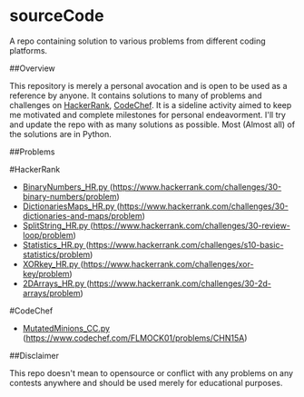# sourceCode
A repo containing solution to various problems from different coding platforms.


##Overview

This repository is merely a personal avocation and is open to be used as a reference by anyone. It contains solutions to many of problems and challenges on [HackerRank](https://www.hackerrank.com/dashboard), [CodeChef](https://www.codechef.com/). It is a sideline activity aimed to keep me motivated and complete milestones for personal endeavorment. I'll try and update the repo with as many solutions as possible. Most (Almost all) of the solutions are in Python.


##Problems

#HackerRank
  * [BinaryNumbers_HR.py  ](https://github.com/specbug/sourceCodeHR/blob/master/HackerRank/BinaryNumbers_HR.py)(https://www.hackerrank.com/challenges/30-binary-numbers/problem)  
  * [DictionariesMaps_HR.py   ](https://github.com/specbug/sourceCodeHR/blob/master/HackerRank/DictionariesMaps_HR.py)(https://www.hackerrank.com/challenges/30-dictionaries-and-maps/problem)  
  * [SplitString_HR.py  ](https://github.com/specbug/sourceCodeHR/blob/master/HackerRank/SplitString_HR.py)(https://www.hackerrank.com/challenges/30-review-loop/problem)  
  * [Statistics_HR.py   ](https://github.com/specbug/sourceCodeHR/blob/master/HackerRank/Statistics_HR.py)(https://www.hackerrank.com/challenges/s10-basic-statistics/problem)  
  * [XORkey_HR.py   ](https://github.com/specbug/sourceCodeHR/blob/master/HackerRank/XORkey_HR.py)(https://www.hackerrank.com/challenges/xor-key/problem)
  * [2DArrays_HR.py  ](https://github.com/specbug/sourceCodeHR/blob/master/HackerRank/2DArrays_HR.py)(https://www.hackerrank.com/challenges/30-2d-arrays/problem)
  
#CodeChef
  * [MutatedMinions_CC.py  ](https://github.com/specbug/sourceCodeHR/blob/master/CodeChef/MutatedMinions_CC.py)(https://www.codechef.com/FLMOCK01/problems/CHN15A)
  




##Disclaimer

This repo doesn't mean to opensource or conflict with any problems on any contests anywhere and should be used merely for educational purposes.
